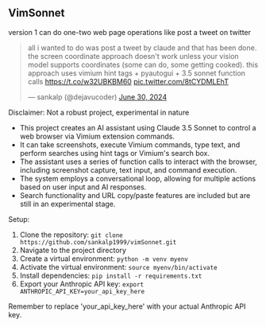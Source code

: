 ## VimSonnet

version 1 can do one-two web page operations like post a tweet on twitter

<blockquote class="twitter-tweet" data-media-max-width="560"><p lang="en" dir="ltr">all i wanted to do was post a tweet by claude and that has been done. the screen coordinate approach doesn&#39;t work unless your vision model supports coordinates (some can do, some getting cooked). this approach uses vimium hint tags + pyautogui + 3.5 sonnet function calls <a href="https://t.co/w32UBKBM60">https://t.co/w32UBKBM60</a> <a href="https://t.co/8tCYDMLEhT">pic.twitter.com/8tCYDMLEhT</a></p>&mdash; sankalp (@dejavucoder) <a href="https://twitter.com/dejavucoder/status/1807387424018084345?ref_src=twsrc%5Etfw">June 30, 2024</a></blockquote> <script async src="https://platform.twitter.com/widgets.js" charset="utf-8"></script>

Disclaimer: Not a robust project, experimental in nature

- This project creates an AI assistant using Claude 3.5 Sonnet to control a web browser via Vimium extension commands.
- It can take screenshots, execute Vimium commands, type text, and perform searches using hint tags or Vimium's search box.
- The assistant uses a series of function calls to interact with the browser, including screenshot capture, text input, and command execution.
- The system employs a conversational loop, allowing for multiple actions based on user input and AI responses.
- Search functionality and URL copy/paste features are included but are still in an experimental stage.

Setup:
1. Clone the repository: `git clone https://github.com/sankalp1999/vimSonnet.git`
2. Navigate to the project directory
3. Create a virtual environment: `python -m venv myenv`
4. Activate the virtual environment: `source myenv/bin/activate`
5. Install dependencies: `pip install -r requirements.txt`
6. Export your Anthropic API key: `export ANTHROPIC_API_KEY=your_api_key_here`

Remember to replace 'your_api_key_here' with your actual Anthropic API key.